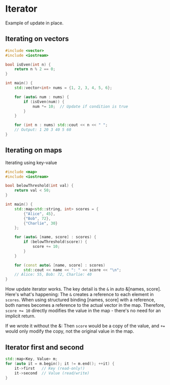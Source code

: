 # Iterator

Example of update in place.

## Iterating on vectors

```cpp
#include <vector>
#include <iostream>

bool isEven(int n) {
    return n % 2 == 0;
}

int main() {
    std::vector<int> nums = {1, 2, 3, 4, 5, 6};

    for (auto& num : nums) {
        if (isEven(num)) {
            num *= 10;  // Update if condition is true
        }
    }

    for (int n : nums) std::cout << n << " ";
    // Output: 1 20 3 40 5 60
}

```

## Iterating on maps

Iterating using key-value

```cpp
#include <map>
#include <iostream>

bool belowThreshold(int val) {
    return val < 50;
}

int main() {
    std::map<std::string, int> scores = {
        {"Alice", 45},
        {"Bob", 72},
        {"Charlie", 30}
    };

    for (auto& [name, score] : scores) {
        if (belowThreshold(score)) {
            score += 10;
        }
    }

    for (const auto& [name, score] : scores)
        std::cout << name << ": " << score << "\n";
    // Alice: 55, Bob: 72, Charlie: 40
}

```

How update iterator works.
The key detail is the `&` in auto &[names, score]. 
Here's what's happening:
The `&` creates a reference to each element in `scores`.
When using structured binding [names, score] with a reference, both names
becomes a reference to the actual vector in the map. Therefore,
`score += 10` directly modifies the value in the map - there's no need for an
implicit return.

If we wrote it without the &:
Then `score` would be a copy of the value, and `+=` would only modify the copy,
not the original value in the map.

## Iterator first and second

```cpp
std::map<Key, Value> m;
for (auto it = m.begin(); it != m.end(); ++it) {
    it->first   // Key (read-only!)
    it->second  // Value (read/write)
}
```
